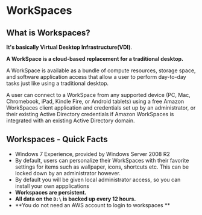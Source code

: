 # WorkSpaces


## What is Workspaces? 

**It's basically Virtual Desktop Infrastructure(VDI)**. 

**A WorkSpace is a cloud-based replacement for a traditional desktop.**

A WorkSpace is available as a bundle of compute resources, storage space, and software application access that allow a user to perform day-to-day tasks just like using a traditional desktop. 

A user can connect to a WorkSpace from any supported device (PC, Mac, Chromebook, iPad, Kindle Fire, or Android tablets) using a free Amazon WorkSpaces client application and credentials set up by an administrator, or their existing Active Directory credentials if Amazon WorkSpaces is integrated with an existing Active Directory domain. 


## Workspaces - Quick Facts

* Windows 7 Experience, provided by Windows Server 2008 R2
* By default, users can personalize their WorkSpaces with their favorite settings for items such as wallpaper, icons, shortcuts etc. This can be locked down by an administrator however.
* By default you will be given local administrator access, so you can install your own appplications
* **Workspaces are persistent.**
* **All data on the `D:\` is backed up every 12 hours.**
* **You do not need an AWS account to login to workspaces **

